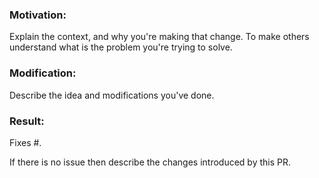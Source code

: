 ### Motivation:

Explain the context, and why you're making that change.
To make others understand what is the problem you're trying to solve.

### Modification:

Describe the idea and modifications you've done.

### Result:

Fixes #<GitHub issue number>. 

If there is no issue then describe the changes introduced by this PR.

